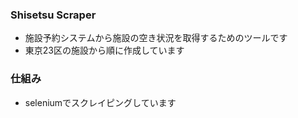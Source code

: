 ### Shisetsu Scraper
- 施設予約システムから施設の空き状況を取得するためのツールです
- 東京23区の施設から順に作成しています

### 仕組み
- seleniumでスクレイピングしています

